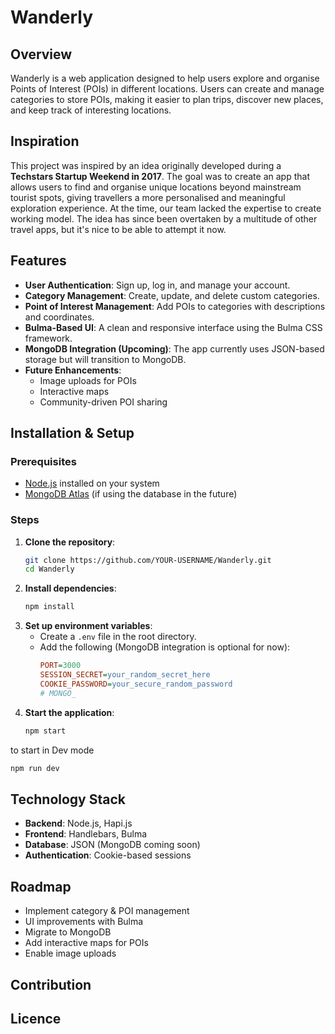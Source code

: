 # Wanderly

## Overview

Wanderly is a web application designed to help users explore and organise Points of Interest (POIs) in different locations. Users can create and manage categories to store POIs, making it easier to plan trips, discover new places, and keep track of interesting locations.

## Inspiration

This project was inspired by an idea originally developed during a **Techstars Startup Weekend in 2017**. The goal was to create an app that allows users to find and organise unique locations beyond mainstream tourist spots, giving travellers a more personalised and meaningful exploration experience. At the time, our team lacked the expertise to create working model. The idea has since been overtaken by a multitude of other travel apps, but it's nice to be able to attempt it now. 

## Features

- **User Authentication**: Sign up, log in, and manage your account.
- **Category Management**: Create, update, and delete custom categories.
- **Point of Interest Management**: Add POIs to categories with descriptions and coordinates.
- **Bulma-Based UI**: A clean and responsive interface using the Bulma CSS framework.
- **MongoDB Integration (Upcoming)**: The app currently uses JSON-based storage but will transition to MongoDB.
- **Future Enhancements**:
  - Image uploads for POIs
  - Interactive maps
  - Community-driven POI sharing

## Installation & Setup

### Prerequisites

- [Node.js](https://nodejs.org/) installed on your system
- [MongoDB Atlas](https://www.mongodb.com/cloud/atlas) (if using the database in the future)

### Steps

1. **Clone the repository**:
   ```sh
   git clone https://github.com/YOUR-USERNAME/Wanderly.git
   cd Wanderly
   ```
2. **Install dependencies**:
   ```sh
   npm install
   ```
3. **Set up environment variables**:
   - Create a `.env` file in the root directory.
   - Add the following (MongoDB integration is optional for now):
     ```ini
     PORT=3000
     SESSION_SECRET=your_random_secret_here
     COOKIE_PASSWORD=your_secure_random_password
     # MONGO_
     ```
4. **Start the application**:
   ```sh
   npm start
   ```
to start in Dev mode
   ```sh
   npm run dev 
   ```

## Technology Stack

- **Backend**: Node.js, Hapi.js
- **Frontend**: Handlebars, Bulma
- **Database**: JSON (MongoDB coming soon)
- **Authentication**: Cookie-based sessions

## Roadmap

- Implement category & POI management
- UI improvements with Bulma
- Migrate to MongoDB
- Add interactive maps for POIs
- Enable image uploads

## Contribution



## Licence

